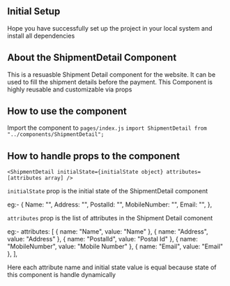 ## Initial Setup

Hope you have successfully set up the project in your local system and install all dependencies

## About the ShipmentDetail Component

This is a resuasble Shipment Detail component for the website. It can be used to fill the shipment details before the payment. This Component is highly reusable and customizable via props

## How to use the component

Import the component to `pages/index.js`
`import ShipmentDetail from "../components/ShipmentDetail";`

## How to handle props to the component

```
<ShipmentDetail initialState={initialState object} attributes=[attributes array] />
```

`initialState` prop is the initial state of the ShipmentDetail component

eg:-
{
Name: "",
Address: "",
PostalId: "",
MobileNumber: "",
Email: "",
},

`attributes` prop is the list of attributes in the Shipment Detail comonent

eg:-
attributes: [
{ name: "Name", value: "Name" },
{ name: "Address", value: "Address" },
{ name: "PostalId", value: "Postal Id" },
{ name: "MobileNumber", value: "Mobile Number" },
{ name: "Email", value: "Email" },
],

Here each attribute name and initial state value is equal because state of this component is handle dynamically
